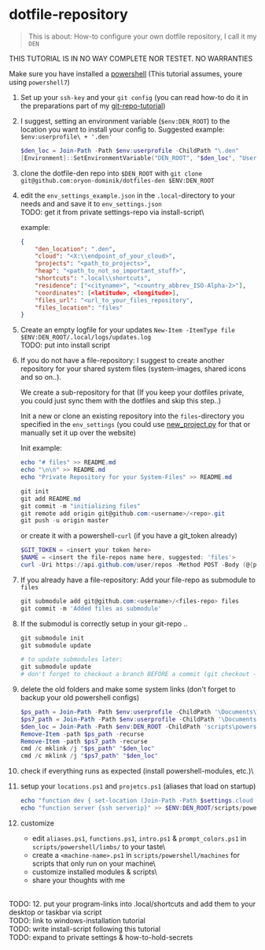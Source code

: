 # dotfile-repository

> This is about: How-to configure your own dotfile repository, I call it my `DEN`

THIS TUTORIAL IS IN NO WAY COMPLETE NOR TESTET. NO WARRANTIES

Make sure you have installed a [powershell](https://github.com/PowerShell/PowerShell#get-powershell) (This tutorial assumes, youre using `powershell7`)

1. Set up your `ssh-key` and your `git config` (you can read how-to do it in the preparations part of my [git-repo-tutorial](how-to_init_a_git_repo.md#preparations))

2. I suggest, setting an environment variable (`$env:DEN_ROOT`) to the location you want to install your config to. Suggested example: `$env:userprofile\ + '.den'`

    ```powershell
    $den_loc = Join-Path -Path $env:userprofile -ChildPath "\.den"
    [Environment]::SetEnvironmentVariable("DEN_ROOT", "$den_loc", "User")
    ```

3. clone the dotfile-den repo into `$DEN_ROOT` with `git clone git@github.com:oryon-dominik/dotfiles-den $ENV:DEN_ROOT`

4. edit the `env_settings_example.json` in the `.local`-directory to your needs and and save it to `env_settings.json`\
    TODO: get it from private settings-repo via install-script\

    example:

    ```json
    {
        "den_location": ".den",
        "cloud": "<X:\\endpoint_of_your_cloud>",
        "projects": "<path_to_projects>",
        "heap": "<path_to_not_so_important_stuff>",
        "shortcuts": ".local\\shortcuts",
        "residence": ["<cityname>", "<country_abbrev_ISO-Alpha-2>"],
        "coordinates": [<latitude>, <longitude>],
        "files_url": "<url_to_your_files_repository",
        "files_location": "files"
    }
    ```

5. Create an empty logfile for your updates `New-Item -ItemType file $ENV:DEN_ROOT/.local/logs/updates.log`\
    TODO: put into install script

6. If you do not have a file-repository: I suggest to create another repository for your shared system files (system-images, shared icons and so on..).

    We create a sub-repository for that (If you keep your dotfiles private, you could just sync them with the dotfiles and skip this step..)

    Init a new or clone an existing repository into the `files`-directory you specified in the `env_settings` (you could use [new_project.py](../scripts/python/new_project.py) for that or manually set it up over the website)

    Init example:

    ```powershell
    echo "# files" >> README.md
    echo "\n\n" >> README.md
    echo "Private Repository for your System-Files" >> README.md

    git init
    git add README.md
    git commit -m "initializing files"
    git remote add origin git@github.com:<username>/<repo>.git
    git push -u origin master
    ```

    or create it with a powershell-`curl` (if you have a git_token already)

    ```powershell
    $GIT_TOKEN = <insert your token here>
    $NAME = <insert the file-repos name here, suggested: 'files'>
    curl -Uri https://api.github.com/user/repos -Method POST -Body (@{private="true";name=$NAME} | ConvertTo-Json) -Headers @{Authorization="token $GIT_TOKEN"}
    ```

7. If you already have a file-repository: Add your file-repo as submodule to `files`

    ```powershell
    git submodule add git@github.com:<username>/<files-repo> files
    git commit -m 'Added files as submodule'
    ```

8. If the submodul is correctly setup in your git-repo ..

    ```powershell
    git submodule init
    git submodule update

    # to update submodules later:
    git submodule update
    # don't forget to checkout a branch BEFORE a commit (git checkout -b added) inside the submodules or the header will get messed up!
    ```

9. delete the old folders and make some system links (don't forget to backup your old powershell configs)

    ```powershell
    $ps_path = Join-Path -Path $env:userprofile -ChildPath '\Documents\WindowsPowerShell'
    $ps7_path = Join-Path -Path $env:userprofile -ChildPath '\Documents\PowerShell'
    $den_loc = Join-Path -Path $env:DEN_ROOT -ChildPath 'scripts\powershell'
    Remove-Item -path $ps_path -recurse
    Remove-Item -path $ps7_path -recurse
    cmd /c mklink /j "$ps_path" "$den_loc"
    cmd /c mklink /j "$ps7_path" "$den_loc"
    ```

10. check if everything runs as expected (install powershell-modules, etc.)\

11. setup your `locations.ps1` and `projetcs.ps1` (aliases that load on startup)

    ```powershell
    echo "function dev { set-location (Join-Path -Path $settings.cloud -ChildPath '\Development') }" >> $ENV:DEN_ROOT/scripts/powershell/limbs/locations.ps1
    echo "function server {ssh serverip}" >> $ENV:DEN_ROOT/scripts/powershell/limbs/projects.ps1
    ```

12. customize

    - edit `aliases.ps1`, `functions.ps1`, `intro.ps1` & `prompt_colors.ps1` in `scripts/powershell/limbs/` to your taste\
    - create a `<machine-name>.ps1` in `scripts/powershell/machines` for scripts that only run on your machine\
    - customize installed modules & scripts\
    - share your thoughts with me

\
TODO: 12. put your program-links into .local/shortcuts and add them to your desktop or taskbar via script\
TODO: link to windows-installation tutorial\
TODO: write install-script following this tutorial\
TODO: expand to private settings & how-to-hold-secrets
